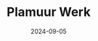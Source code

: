---
title: "Plamuur Werk"
date: 2024-09-05
page_header_bg: "images/plamuur/plamuur-banner.jpg"
description: "Plamuur werk voor jachten"
---